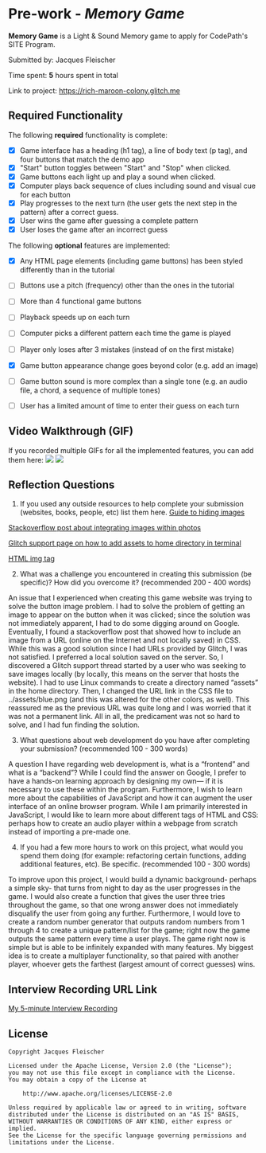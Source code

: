 # Pre-work - *Memory Game*

**Memory Game** is a Light & Sound Memory game to apply for CodePath's SITE Program. 

Submitted by: Jacques Fleischer

Time spent: **5** hours spent in total

Link to project: https://rich-maroon-colony.glitch.me

## Required Functionality

The following **required** functionality is complete:

* [x] Game interface has a heading (h1 tag), a line of body text (p tag), and four buttons that match the demo app
* [x] "Start" button toggles between "Start" and "Stop" when clicked. 
* [x] Game buttons each light up and play a sound when clicked. 
* [x] Computer plays back sequence of clues including sound and visual cue for each button
* [x] Play progresses to the next turn (the user gets the next step in the pattern) after a correct guess. 
* [x] User wins the game after guessing a complete pattern
* [x] User loses the game after an incorrect guess

The following **optional** features are implemented:

* [x] Any HTML page elements (including game buttons) has been styled differently than in the tutorial
* [ ] Buttons use a pitch (frequency) other than the ones in the tutorial
* [ ] More than 4 functional game buttons
* [ ] Playback speeds up on each turn
* [ ] Computer picks a different pattern each time the game is played
* [ ] Player only loses after 3 mistakes (instead of on the first mistake)
* [x] Game button appearance change goes beyond color (e.g. add an image)
* [ ] Game button sound is more complex than a single tone (e.g. an audio file, a chord, a sequence of multiple tones)
* [ ] User has a limited amount of time to enter their guess on each turn


## Video Walkthrough (GIF)

If you recorded multiple GIFs for all the implemented features, you can add them here:
![](http://g.recordit.co/I8th2q8Y4j.gif)
![](http://g.recordit.co/MUPQj4LESV.gif)

## Reflection Questions
1. If you used any outside resources to help complete your submission (websites, books, people, etc) list them here. 
[Guide to hiding images](https://careerkarma.com/blog/css-hide-element/)

[Stackoverflow post about integrating images within photos](https://stackoverflow.com/questions/2444894/how-to-set-background-image-in-submit-button)

[Glitch support page on how to add assets to home directory in terminal](https://support.glitch.com/t/assets-folder-path/4638/6)

[HTML img tag](https://www.w3schools.com/tags/tag_img.asp)

2. What was a challenge you encountered in creating this submission (be specific)? How did you overcome it? (recommended 200 - 400 words) 

An issue that I experienced when creating this game website was trying to solve the button image problem. I had to solve the problem of getting an image to appear on the button when it was clicked; since the solution was not immediately apparent, I had to do some digging around on Google. Eventually, I found a stackoverflow post that showed how to include an image from a URL (online on the Internet and not locally saved) in CSS. While this was a good solution since I had URLs provided by Glitch, I was not satisfied. I preferred a local solution saved on the server.
So, I discovered a Glitch support thread started by a user who was seeking to save images locally (by locally, this means on the server that hosts the website). I had to use Linux commands to create a directory named “assets” in the home directory. Then, I changed the URL link in the CSS file to ../assets/blue.png (and this was altered for the other colors, as well). This reassured me as the previous URL was quite long and I was worried that it was not a permanent link. All in all, the predicament was not so hard to solve, and I had fun finding the solution.

3. What questions about web development do you have after completing your submission? (recommended 100 - 300 words) 

A question I have regarding web development is, what is a “frontend” and what is a “backend”? While I could find the answer on Google, I prefer to have a hands-on learning approach by designing my own— if it is necessary to use these within the program. Furthermore, I wish to learn more about the capabilities of JavaScript and how it can augment the user interface of an online browser program.
While I am primarily interested in JavaScript, I would like to learn more about different tags of HTML and CSS: perhaps how to create an audio player within a webpage from scratch instead of importing a pre-made one.

4. If you had a few more hours to work on this project, what would you spend them doing (for example: refactoring certain functions, adding additional features, etc). Be specific. (recommended 100 - 300 words) 

To improve upon this project, I would build a dynamic background- perhaps a simple sky- that turns from night to day as the user progresses in the game. I would also create a function that gives the user three tries throughout the game, so that one wrong answer does not immediately disqualify the user from going any further. Furthermore, I would love to create a random number generator that outputs random numbers from 1 through 4 to create a unique pattern/list for the game; right now the game outputs the same pattern every time a user plays.
The game right now is simple but is able to be infinitely expanded with many features. My biggest idea is to create a multiplayer functionality, so that paired with another player, whoever gets the farthest (largest amount of correct guesses) wins.



## Interview Recording URL Link

[My 5-minute Interview Recording](https://youtu.be/fvAjN2w9dm4)


## License

    Copyright Jacques Fleischer

    Licensed under the Apache License, Version 2.0 (the "License");
    you may not use this file except in compliance with the License.
    You may obtain a copy of the License at

        http://www.apache.org/licenses/LICENSE-2.0

    Unless required by applicable law or agreed to in writing, software
    distributed under the License is distributed on an "AS IS" BASIS,
    WITHOUT WARRANTIES OR CONDITIONS OF ANY KIND, either express or implied.
    See the License for the specific language governing permissions and
    limitations under the License.
